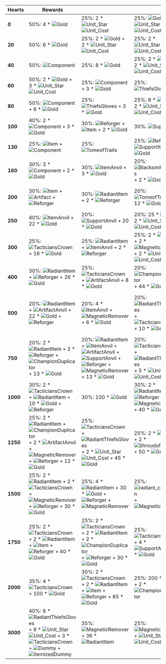 | ****Hearts**** | **Rewards**                                                                                                                                                                                                                                                                                                                                                                                                                |                                                                                                                                                                                                                                                                                                                                                                                                                                                 |                                                                                                                                                                                                                                                                                                 |                                                                                                                                                                                                                                                                                                                                                                                                                                                                            |                                                                                                                                                                                                                        |
| -              | -                                                                                                                                                                                                                                                                                                                                                                                                                          | -                                                                                                                                                                                                                                                                                                                                                                                                                                               | -                                                                                                                                                                                                                                                                                               | -                                                                                                                                                                                                                                                                                                                                                                                                                                                                          | -                                                                                                                                                                                                                      |
| **0**          | 50%: 4 * ![Gold](../../tftspecs/icon/rewards/Gold.png)                                                                                                                                                                                                                                                                                                                                                                     | 25%: 2 * ![Unit_Star](../../tftspecs/icon/rewards/Champion_Star_1.png)![Unit_Cost](../../tftspecs/icon/rewards/Champion_Cost_2.png)                                                                                                                                                                                                                                                                                                             | 25%: ![Gold](../../tftspecs/icon/rewards/Gold.png) + ![Unit_Star](../../tftspecs/icon/rewards/Champion_Star_1.png)![Unit_Cost](../../tftspecs/icon/rewards/Champion_Cost_3.png)                                                                                                                 |                                                                                                                                                                                                                                                                                                                                                                                                                                                                            |                                                                                                                                                                                                                        |
| **20**         | 50%: 6 * ![Gold](../../tftspecs/icon/rewards/Gold.png)                                                                                                                                                                                                                                                                                                                                                                     | 25%: 2 * ![Gold](../../tftspecs/icon/rewards/Gold.png) + 2 * ![Unit_Star](../../tftspecs/icon/rewards/Champion_Star_1.png)![Unit_Cost](../../tftspecs/icon/rewards/Champion_Cost_2.png)                                                                                                                                                                                                                                                         | 25%: 2 * ![Unit_Star](../../tftspecs/icon/rewards/Champion_Star_1.png)![Unit_Cost](../../tftspecs/icon/rewards/Champion_Cost_3.png)                                                                                                                                                             |                                                                                                                                                                                                                                                                                                                                                                                                                                                                            |                                                                                                                                                                                                                        |
| **40**         | 50%: ![Component](../../tftspecs/icon/rewards/Component.jpg)                                                                                                                                                                                                                                                                                                                                                               | 25%: 8 * ![Gold](../../tftspecs/icon/rewards/Gold.png)                                                                                                                                                                                                                                                                                                                                                                                          | 25%: 2 * ![Gold](../../tftspecs/icon/rewards/Gold.png) + 2 * ![Unit_Star](../../tftspecs/icon/rewards/Champion_Star_1.png)![Unit_Cost](../../tftspecs/icon/rewards/Champion_Cost_3.png)                                                                                                         |                                                                                                                                                                                                                                                                                                                                                                                                                                                                            |                                                                                                                                                                                                                        |
| **60**         | 50%: 2 * ![Gold](../../tftspecs/icon/rewards/Gold.png) + 3 * ![Unit_Star](../../tftspecs/icon/rewards/Champion_Star_1.png)![Unit_Cost](../../tftspecs/icon/rewards/Champion_Cost_3.png)                                                                                                                                                                                                                                    | 25%: ![Component](../../tftspecs/icon/rewards/Component.jpg) + 3 * ![Gold](../../tftspecs/icon/rewards/Gold.png)                                                                                                                                                                                                                                                                                                                                | 25%: ![ThiefsGloves](../../tftitems/icon/set10/Craftable/ThiefsGloves.png)                                                                                                                                                                                                                      |                                                                                                                                                                                                                                                                                                                                                                                                                                                                            |                                                                                                                                                                                                                        |
| **80**         | 50%: ![Component](../../tftspecs/icon/rewards/Component.jpg) + 6 * ![Gold](../../tftspecs/icon/rewards/Gold.png)                                                                                                                                                                                                                                                                                                           | 25%: ![ThiefsGloves](../../tftitems/icon/set10/Craftable/ThiefsGloves.png) + 3 * ![Gold](../../tftspecs/icon/rewards/Gold.png)                                                                                                                                                                                                                                                                                                                  | 25%: 6 * ![Gold](../../tftspecs/icon/rewards/Gold.png) + 2 * ![Unit_Star](../../tftspecs/icon/rewards/Champion_Star_1.png)![Unit_Cost](../../tftspecs/icon/rewards/Champion_Cost_4.png)                                                                                                         |                                                                                                                                                                                                                                                                                                                                                                                                                                                                            |                                                                                                                                                                                                                        |
| **100**        | 40%: 2 * ![Component](../../tftspecs/icon/rewards/Component.jpg) + 3 * ![Gold](../../tftspecs/icon/rewards/Gold.png)                                                                                                                                                                                                                                                                                                       | 30%: ![Reforger](../../tftspecs/icon/rewards/Reforger.png) + ![Item](../../tftspecs/icon/rewards/Item.png) + 2 * ![Gold](../../tftspecs/icon/rewards/Gold.png)                                                                                                                                                                                                                                                                                  | 30%: ![SupportItem](../../tftspecs/icon/rewards/mystery_item.jpg)                                                                                                                                                                                                                               |                                                                                                                                                                                                                                                                                                                                                                                                                                                                            |                                                                                                                                                                                                                        |
| **130**        | 25%: ![Item](../../tftspecs/icon/rewards/Item.png) + ![Component](../../tftspecs/icon/rewards/Component.jpg)                                                                                                                                                                                                                                                                                                               | 25%: ![TomeofTraits](../../tftspecs/icon/rewards/TomeofTraits.png)                                                                                                                                                                                                                                                                                                                                                                              | 25%: ![Reforger](../../tftspecs/icon/rewards/Reforger.png) + ![SupportItem](../../tftspecs/icon/rewards/mystery_item.jpg) + 3 * ![Gold](../../tftspecs/icon/rewards/Gold.png)                                                                                                                   | 25%: ![Reforger](../../tftspecs/icon/rewards/Reforger.png) + ![Artifact](../../tftspecs/icon/rewards/Artifact.png) + 3 * ![Gold](../../tftspecs/icon/rewards/Gold.png)                                                                                                                                                                                                                                                                                                     |                                                                                                                                                                                                                        |
| **160**        | 30%: 3 * ![Component](../../tftspecs/icon/rewards/Component.jpg) + 2 * ![Gold](../../tftspecs/icon/rewards/Gold.png)                                                                                                                                                                                                                                                                                                       | 30%: ![ItemAnvil](../../tftspecs/icon/rewards/ItemAnvil.png) + 3 * ![Gold](../../tftspecs/icon/rewards/Gold.png)                                                                                                                                                                                                                                                                                                                                | 20%: ![BlacksmithsGloves](../../tftitems/icon/set10/Artifacts/BlacksmithsGloves.png) + 2 * ![Gold](../../tftspecs/icon/rewards/Gold.png)                                                                                                                                                        | 20%: ![ItemizedDummy](../../tftspecs/icon/rewards/mystery_item.jpg)                                                                                                                                                                                                                                                                                                                                                                                                        |                                                                                                                                                                                                                        |
| **200**        | 30%: ![Item](../../tftspecs/icon/rewards/Item.png) + ![Artifact](../../tftspecs/icon/rewards/Artifact.png) + ![Reforger](../../tftspecs/icon/rewards/Reforger.png)                                                                                                                                                                                                                                                         | 30%: ![RadiantItem](../../tftspecs/icon/rewards/RadiantItem.png) + 2 * ![Reforger](../../tftspecs/icon/rewards/Reforger.png)                                                                                                                                                                                                                                                                                                                    | 20%: ![TomeofTraits](../../tftspecs/icon/rewards/TomeofTraits.png) + 12 * ![Gold](../../tftspecs/icon/rewards/Gold.png)                                                                                                                                                                         | 20%: ![ChampionDuplicator](../../tftspecs/icon/rewards/ChampionDuplicator.png) + 12 * ![Gold](../../tftspecs/icon/rewards/Gold.png)                                                                                                                                                                                                                                                                                                                                        |                                                                                                                                                                                                                        |
| **250**        | 40%: ![ItemAnvil](../../tftspecs/icon/rewards/ItemAnvil.png) + 22 * ![Gold](../../tftspecs/icon/rewards/Gold.png)                                                                                                                                                                                                                                                                                                          | 20%: ![SupportAnvil](../../tftspecs/icon/rewards/SupportAnvil.png) + 20 * ![Gold](../../tftspecs/icon/rewards/Gold.png)                                                                                                                                                                                                                                                                                                                         | 20%: 25 * ![Gold](../../tftspecs/icon/rewards/Gold.png) + 2 * ![Unit_Star](../../tftspecs/icon/rewards/Champion_Star_1.png)![Unit_Cost](../../tftspecs/icon/rewards/Champion_Cost_5.png)                                                                                                        | 20%: ![TacticiansCrown](../../tftitems/icon/set10/Crown/ForceofNature.png) + 8 * ![Gold](../../tftspecs/icon/rewards/Gold.png)                                                                                                                                                                                                                                                                                                                                             |                                                                                                                                                                                                                        |
| **300**        | 25%: ![TacticiansCrown](../../tftitems/icon/set10/Crown/ForceofNature.png) + 16 * ![Gold](../../tftspecs/icon/rewards/Gold.png)                                                                                                                                                                                                                                                                                            | 25%: ![RadiantItem](../../tftspecs/icon/rewards/RadiantItem.png) + ![ItemAnvil](../../tftspecs/icon/rewards/ItemAnvil.png) + 2 * ![Reforger](../../tftspecs/icon/rewards/Reforger.png)                                                                                                                                                                                                                                                          | 25%: 2 * ![Artifact](../../tftspecs/icon/rewards/Artifact.png) + 2 * ![MagneticRemover](../../tftspecs/icon/rewards/MagneticRemover.png) + 2 * ![Unit_Star](../../tftspecs/icon/rewards/Champion_Star_1.png)![Unit_Cost](../../tftspecs/icon/rewards/Champion_Cost_5.png)                       | 25%: 2 * ![Spatula](../../tftitems/icon/set10/Components/Spatula.png) + 2 * ![Component](../../tftspecs/icon/rewards/Component.jpg)                                                                                                                                                                                                                                                                                                                                        |                                                                                                                                                                                                                        |
| **400**        | 30%: ![RadiantItem](../../tftspecs/icon/rewards/RadiantItem.png) + ![Reforger](../../tftspecs/icon/rewards/Reforger.png) + 26 * ![Gold](../../tftspecs/icon/rewards/Gold.png)                                                                                                                                                                                                                                              | 25%: ![TacticiansCrown](../../tftitems/icon/set10/Crown/ForceofNature.png) + ![ArtifactAnvil](../../tftspecs/icon/rewards/ArtifactAnvil.png) + 8 * ![Gold](../../tftspecs/icon/rewards/Gold.png)                                                                                                                                                                                                                                                | 20%: ![ChampionDuplicator](../../tftspecs/icon/rewards/ChampionDuplicator.png) + 44 * ![Gold](../../tftspecs/icon/rewards/Gold.png)                                                                                                                                                             | 15%: 3 * ![SupportAnvil](../../tftspecs/icon/rewards/SupportAnvil.png)                                                                                                                                                                                                                                                                                                                                                                                                     | 10%: 2 * ![ZzRotPortal](../../tftitems/icon/set10/Support/ZzRotPortal.png) + 20 * ![Gold](../../tftspecs/icon/rewards/Gold.png)                                                                                        |
| **500**        | 20%: ![RadiantItem](../../tftspecs/icon/rewards/RadiantItem.png) + ![ArtifactAnvil](../../tftspecs/icon/rewards/ArtifactAnvil.png) + 22 * ![Gold](../../tftspecs/icon/rewards/Gold.png) + ![Reforger](../../tftspecs/icon/rewards/Reforger.png)                                                                                                                                                                            | 20%: 4 * ![ItemAnvil](../../tftspecs/icon/rewards/ItemAnvil.png) + ![MagneticRemover](../../tftspecs/icon/rewards/MagneticRemover.png) + 6 * ![Gold](../../tftspecs/icon/rewards/Gold.png)                                                                                                                                                                                                                                                      | 20%: ![RadiantThiefsGloves](../../tftitems/icon/set10/Radiant/RadientThiefsGloves.png) + ![TacticiansCrown](../../tftitems/icon/set10/Crown/ForceofNature.png) + 10 * ![Gold](../../tftspecs/icon/rewards/Gold.png)                                                                             | 20%: ![RadiantItem](../../tftspecs/icon/rewards/RadiantItem.png) + 2 * ![SupportAnvil](../../tftspecs/icon/rewards/SupportAnvil.png) + 20 * ![Gold](../../tftspecs/icon/rewards/Gold.png) + ![Reforger](../../tftspecs/icon/rewards/Reforger.png) + ![MagneticRemover](../../tftspecs/icon/rewards/MagneticRemover.png)                                                                                                                                                    | 20%: 2 * ![WarmogsArmor](../../tftitems/icon/set10/Craftable/WarmogsArmor.png) + 2 * ![VirtueoftheMartyr](../../tftitems/icon/set10/Support/VirtueoftheMartyr.png) + 4 * ![Gold](../../tftspecs/icon/rewards/Gold.png) |
| **750**        | 20%: 2 * ![RadiantItem](../../tftspecs/icon/rewards/RadiantItem.png) + 2 * ![Reforger](../../tftspecs/icon/rewards/Reforger.png) + ![ChampionDuplicator](../../tftspecs/icon/rewards/ChampionDuplicator.png) + 13 * ![Gold](../../tftspecs/icon/rewards/Gold.png)                                                                                                                                                          | 20%: ![RadiantItem](../../tftspecs/icon/rewards/RadiantItem.png) + ![ItemAnvil](../../tftspecs/icon/rewards/ItemAnvil.png) + ![ArtifactAnvil](../../tftspecs/icon/rewards/ArtifactAnvil.png) + ![SupportAnvil](../../tftspecs/icon/rewards/SupportAnvil.png) + ![Reforger](../../tftspecs/icon/rewards/Reforger.png) + ![MagneticRemover](../../tftspecs/icon/rewards/MagneticRemover.png) + 13 * ![Gold](../../tftspecs/icon/rewards/Gold.png) | 20%: ![TacticiansCrown](../../tftitems/icon/set10/Crown/ForceofNature.png) + ![RadiantThiefsGloves](../../tftitems/icon/set10/Radiant/RadientThiefsGloves.png) + 5 * ![Unit_Star](../../tftspecs/icon/rewards/Champion_Star_1.png)![Unit_Cost](../../tftspecs/icon/rewards/Champion_Cost_5.png) | 20%: ![Unit_Star](../../tftspecs/icon/rewards/Champion_Star_3.png)![KSante](../../tftchampions/icon/set10/KSante.jpg) + ![Unit_Star](../../tftspecs/icon/rewards/Champion_Star_3.png)![Aphelios](../../tftchampions/icon/set10/Aphelios.jpg) + ![Unit_Star](../../tftspecs/icon/rewards/Champion_Star_3.png)![Yone](../../tftchampions/icon/set10/Yone.jpg) + ![Unit_Star](../../tftspecs/icon/rewards/Champion_Star_3.png)![Sett](../../tftchampions/icon/set10/Sett.jpg) | 20%: 20 * ![Gold](../../tftspecs/icon/rewards/Gold.png) + ![ItemizedDummy](../../tftspecs/icon/rewards/mystery_item.jpg)                                                                                               |
| **1000**       | 30%: 2 * ![TacticiansCrown](../../tftitems/icon/set10/Crown/ForceofNature.png) + ![RadiantItem](../../tftspecs/icon/rewards/RadiantItem.png) + 10 * ![Gold](../../tftspecs/icon/rewards/Gold.png) + ![Reforger](../../tftspecs/icon/rewards/Reforger.png)                                                                                                                                                                  | 30%: 100 * ![Gold](../../tftspecs/icon/rewards/Gold.png)                                                                                                                                                                                                                                                                                                                                                                                        | 30%: 2 * ![RadiantItem](../../tftspecs/icon/rewards/RadiantItem.png) + 2 * ![Reforger](../../tftspecs/icon/rewards/Reforger.png) + ![MagneticRemover](../../tftspecs/icon/rewards/MagneticRemover.png) + 40 * ![Gold](../../tftspecs/icon/rewards/Gold.png)                                     | 10%: ![ItemizedDummy](../../tftspecs/icon/rewards/mystery_item.jpg)                                                                                                                                                                                                                                                                                                                                                                                                        |                                                                                                                                                                                                                        |
| **1250**       | 25%: 2 * ![RadiantItem](../../tftspecs/icon/rewards/RadiantItem.png) + ![ChampionDuplicator](../../tftspecs/icon/rewards/ChampionDuplicator.png) + 2 * ![ArtifactAnvil](../../tftspecs/icon/rewards/ArtifactAnvil.png) + ![MagneticRemover](../../tftspecs/icon/rewards/MagneticRemover.png) + ![Reforger](../../tftspecs/icon/rewards/Reforger.png) + 12 * ![Gold](../../tftspecs/icon/rewards/Gold.png)                  | 25%: ![TacticiansCrown](../../tftitems/icon/set10/Crown/ForceofNature.png) + ![RadiantThiefsGloves](../../tftitems/icon/set10/Radiant/RadientThiefsGloves.png) + 2 * ![Unit_Star](../../tftspecs/icon/rewards/Champion_Star_2.png)![Unit_Cost](../../tftspecs/icon/rewards/Champion_Cost_5.png) + 45 * ![Gold](../../tftspecs/icon/rewards/Gold.png)                                                                                            | 25%: 2 * ![Zephyr](../../tftitems/icon/set10/Support/Zephyr.png) + 2 * ![ShroudofStillness](../../tftitems/icon/set10/Support/Shroud.png) + 50 * ![Gold](../../tftspecs/icon/rewards/Gold.png)                                                                                                  | 25%: 4 * ![Spatula](../../tftitems/icon/set10/Components/Spatula.png) + 65 * ![Gold](../../tftspecs/icon/rewards/Gold.png)                                                                                                                                                                                                                                                                                                                                                 |                                                                                                                                                                                                                        |
| **1500**       | 25%: 2 * ![RadiantItem](../../tftspecs/icon/rewards/RadiantItem.png) + 2 * ![TacticiansCrown](../../tftitems/icon/set10/Crown/ForceofNature.png) + ![MagneticRemover](../../tftspecs/icon/rewards/MagneticRemover.png) + ![Reforger](../../tftspecs/icon/rewards/Reforger.png) + 30 * ![Gold](../../tftspecs/icon/rewards/Gold.png)                                                                                        | 25%: 4 * ![RadiantItem](../../tftspecs/icon/rewards/RadiantItem.png) + 30 * ![Gold](../../tftspecs/icon/rewards/Gold.png) + ![Reforger](../../tftspecs/icon/rewards/Reforger.png) + ![MagneticRemover](../../tftspecs/icon/rewards/MagneticRemover.png)                                                                                                                                                                                         | 25%: ![radiant_conversion](../../tftspecs/icon/rewards/radiant_conversion.png) + ![MagneticRemover](../../tftspecs/icon/rewards/MagneticRemover.png)                                                                                                                                            | 25%: ![ZekesHerald](../../tftitems/icon/set10/Support/ZekesHerald.png) + ![LocketoftheIronSolari](../../tftitems/icon/set10/Support/LocketoftheIronSolari.png) + 40 * ![Gold](../../tftspecs/icon/rewards/Gold.png)                                                                                                                                                                                                                                                        |                                                                                                                                                                                                                        |
| **1750**       | 25%: 2 * ![TacticiansCrown](../../tftitems/icon/set10/Crown/ForceofNature.png) + 2 * ![RadiantItem](../../tftspecs/icon/rewards/RadiantItem.png) + ![Item](../../tftspecs/icon/rewards/Item.png) + ![Reforger](../../tftspecs/icon/rewards/Reforger.png) + 40 * ![Gold](../../tftspecs/icon/rewards/Gold.png)                                                                                                              | 25%: 2 * ![TacticiansCrown](../../tftitems/icon/set10/Crown/ForceofNature.png) + 2 * ![RadiantItem](../../tftspecs/icon/rewards/RadiantItem.png) + 2 * ![ChampionDuplicator](../../tftspecs/icon/rewards/ChampionDuplicator.png) + ![Reforger](../../tftspecs/icon/rewards/Reforger.png) + 30 * ![Gold](../../tftspecs/icon/rewards/Gold.png)                                                                                                   | 25%: ![TacticiansCrown](../../tftitems/icon/set10/Crown/ForceofNature.png) + 4 * ![SupportAnvil](../../tftspecs/icon/rewards/SupportAnvil.png) + 75 * ![Gold](../../tftspecs/icon/rewards/Gold.png)                                                                                             | 25%: ![radiant_conversion](../../tftspecs/icon/rewards/radiant_conversion.png) + ![MagneticRemover](../../tftspecs/icon/rewards/MagneticRemover.png)                                                                                                                                                                                                                                                                                                                       |                                                                                                                                                                                                                        |
| **2000**       | 35%: 4 * ![TacticiansCrown](../../tftitems/icon/set10/Crown/ForceofNature.png) + 100 * ![Gold](../../tftspecs/icon/rewards/Gold.png)                                                                                                                                                                                                                                                                                       | 30%: 2 * ![TacticiansCrown](../../tftitems/icon/set10/Crown/ForceofNature.png) + 2 * ![RadiantItem](../../tftspecs/icon/rewards/RadiantItem.png) + ![Item](../../tftspecs/icon/rewards/Item.png) + ![Reforger](../../tftspecs/icon/rewards/Reforger.png) + 85 * ![Gold](../../tftspecs/icon/rewards/Gold.png)                                                                                                                                   | 25%: 200 * ![Gold](../../tftspecs/icon/rewards/Gold.png) + 2 * ![ChampionDuplicator](../../tftspecs/icon/rewards/ChampionDuplicator.png)                                                                                                                                                        | 10%: ![MagneticRemover](../../tftspecs/icon/rewards/MagneticRemover.png) + ![Unit_Star](../../tftspecs/icon/rewards/Champion_Star_3.png)![Unit_Cost](../../tftspecs/icon/rewards/Champion_Cost_5.png)                                                                                                                                                                                                                                                                      |                                                                                                                                                                                                                        |
| **3000**       | 40%: 8 * ![RadiantThiefsGloves](../../tftitems/icon/set10/Radiant/RadientThiefsGloves.png) + 8 * ![Unit_Star](../../tftspecs/icon/rewards/Champion_Star_2.png)![Unit_Cost](../../tftspecs/icon/rewards/Champion_Cost_5.png) + 3 * ![TacticiansCrown](../../tftitems/icon/set10/Crown/ForceofNature.png) + ![Dummy](../../tftspecs/icon/rewards/Dummy.png) + ![ItemizedDummy](../../tftspecs/icon/rewards/mystery_item.jpg) | 35%: ![MagneticRemover](../../tftspecs/icon/rewards/MagneticRemover.png) + 36 * ![RadiantItem](../../tftspecs/icon/rewards/RadiantItem.png)                                                                                                                                                                                                                                                                                                     | 25%: ![MagneticRemover](../../tftspecs/icon/rewards/MagneticRemover.png) + ![Unit_Star](../../tftspecs/icon/rewards/Champion_Star_3.png)![Unit_Cost](../../tftspecs/icon/rewards/Champion_Cost_5.png)                                                                                           |                                                                                                                                                                                                                                                                                                                                                                                                                                                                            |                                                                                                                                                                                                                        |